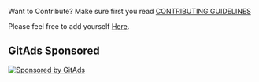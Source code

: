 Want to Contribute? Make sure first you read [CONTRIBUTING GUIDELINES](https://github.com/gurjeetsinghvirdee/first-contribution/blob/master/CONTRIBUTING-GUIDELINES.md)

Please feel free to add yourself [Here](https://github.com/gurjeetsinghvirdee/first-contribution/blob/master/Contributors.md).


## GitAds Sponsored
[![Sponsored by GitAds](https://gitads.dev/v1/ad-serve?source=gurjeetsinghvirdee/first-contribution@github)](https://gitads.dev/v1/ad-track?source=gurjeetsinghvirdee/first-contribution@github)

